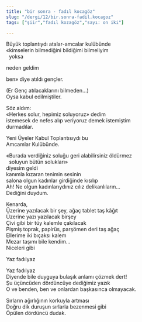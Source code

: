 ```yaml
---
title: "bir sonra - fadıl kocagöz"
slug: "/dergi/12/bir.sonra-fadil.kocagoz"
tags: ["şiir","fadıl kozagöz","sayı: on iki"]

---
```

Büyük toplantıydı atalar-amcalar kulübünde    
«kimselerin bilmediğini bildiğimi bilmeliyim  
  yoksa

neden geldim

ben» diye atıldı gençler.

(Er Genç atılacaklarını bilmeden...)  
Oysa kabul edilmiştiler.

Söz aldım:  
«Herkes solur, hepimiz soluyoruz» dedim  
istemesek de nefes alıp veriyoruz demek istemiştim  
durmadılar.

Yeni Üyeler Kabul Toplantısıydı bu  
Amcamlar Kulübünde.

«Burada verdiğiniz soluğu geri alabilirsiniz öldürmez  
  soluyun bütün solukları»  
diyesim geldi  
kanımla kızaran tenimin sesinin  
salona olgun kadınlar girdiğinde kısılıp  
Ah! Ne olgun kadınlarıydınız cılız delikanlıların...  
Dediğini duydum.

Kenarda,  
Üzerine yazılacak bir şey, ağaç tablet taş kâğıt  
Üzerine yazı yazılacak birşey  
Çivi gibi bir tüy kalemle çakılacak  
Pişmiş toprak, papirüs, parşömen deri taş ağaç  
Ellerime iki bıçaksı kalem  
Mezar taşımı bile kendim...  
Niceleri gibi

Yaz fadılyaz

Yaz fadılyaz  
Diyende bile duyguya bulaşık anlamı çözmek dert!  
Şu üçüncüden dördüncüye dediğimiz yazık  
O ve benden, ben ve onlardan başkasınca olmayacak.

Sırların ağırlığının korkuyla artması  
Doğru dik duruşun sırlarla bezenmesi gibi  
Öpülen dördüncü dudak.
